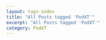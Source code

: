 ```yaml
---
layout: tags-index
title: "All Posts tagged 'PodXT'"
excerpt: "All Posts tagged 'PodXT'"
category: PodXT
---
```

